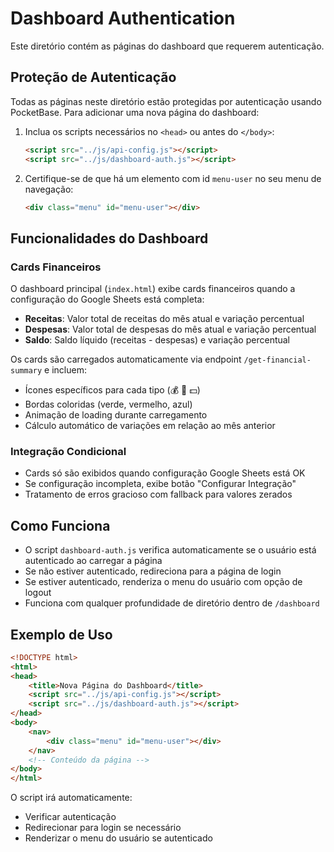 # Dashboard Authentication

Este diretório contém as páginas do dashboard que requerem autenticação.

## Proteção de Autenticação

Todas as páginas neste diretório estão protegidas por autenticação usando PocketBase. Para adicionar uma nova página do dashboard:

1. Inclua os scripts necessários no `<head>` ou antes do `</body>`:
   ```html
   <script src="../js/api-config.js"></script>
   <script src="../js/dashboard-auth.js"></script>
   ```

2. Certifique-se de que há um elemento com id `menu-user` no seu menu de navegação:
   ```html
   <div class="menu" id="menu-user"></div>
   ```

## Funcionalidades do Dashboard

### Cards Financeiros
O dashboard principal (`index.html`) exibe cards financeiros quando a configuração do Google Sheets está completa:

- **Receitas**: Valor total de receitas do mês atual e variação percentual
- **Despesas**: Valor total de despesas do mês atual e variação percentual  
- **Saldo**: Saldo líquido (receitas - despesas) e variação percentual

Os cards são carregados automaticamente via endpoint `/get-financial-summary` e incluem:
- Ícones específicos para cada tipo (💰 💸 💵)
- Bordas coloridas (verde, vermelho, azul)
- Animação de loading durante carregamento
- Cálculo automático de variações em relação ao mês anterior

### Integração Condicional
- Cards só são exibidos quando configuração Google Sheets está OK
- Se configuração incompleta, exibe botão "Configurar Integração"
- Tratamento de erros gracioso com fallback para valores zerados

## Como Funciona

- O script `dashboard-auth.js` verifica automaticamente se o usuário está autenticado ao carregar a página
- Se não estiver autenticado, redireciona para a página de login
- Se estiver autenticado, renderiza o menu do usuário com opção de logout
- Funciona com qualquer profundidade de diretório dentro de `/dashboard`

## Exemplo de Uso

```html
<!DOCTYPE html>
<html>
<head>
    <title>Nova Página do Dashboard</title>
    <script src="../js/api-config.js"></script>
    <script src="../js/dashboard-auth.js"></script>
</head>
<body>
    <nav>
        <div class="menu" id="menu-user"></div>
    </nav>
    <!-- Conteúdo da página -->
</body>
</html>
```

O script irá automaticamente:
- Verificar autenticação
- Redirecionar para login se necessário  
- Renderizar o menu do usuário se autenticado